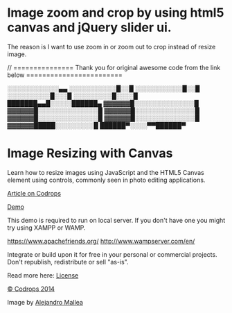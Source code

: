 Image zoom and crop by using html5 canvas and jQuery slider ui.
===================
The reason is I want to use zoom in or zoom out to crop instead of resize image.

// =============== Thank you for original awesome code from the link below ========================

░░░░░░░░░░░░▄▄
░░░░░░░░░░░█░░█
░░░░░░░░░░░█░░█
░░░░░░░░░░█░░░█
░░░░░░░░░█░░░░█
███████▄▄█░░░░░██████▄
▓▓▓▓▓▓█░░░░░░░░░░░░░░█
▓▓▓▓▓▓█░░░░░░░░░░░░░░█
▓▓▓▓▓▓█░░░░░░░░░░░░░░█
▓▓▓▓▓▓█░░░░░░░░░░░░░░█
▓▓▓▓▓▓█░░░░░░░░░░░░░░█
▓▓▓▓▓▓█████░░░░░░░░░█
██████▀░░░░▀▀██████▀


Image Resizing with Canvas
=========

Learn how to resize images using JavaScript and the HTML5 Canvas element using controls, commonly seen in photo editing applications.

[Article on Codrops](http://tympanus.net/codrops/?p=20603)

[Demo](http://tympanus.net/Development/ImageResizeCanvas/)

This demo is required to run on local server. If you don't have one you might try using XAMPP or WAMP.

https://www.apachefriends.org/
http://www.wampserver.com/en/

Integrate or build upon it for free in your personal or commercial projects. Don't republish, redistribute or sell "as-is".

Read more here: [License](http://tympanus.net/codrops/licensing/)

[© Codrops 2014](http://www.codrops.com)

Image by [Alejandro Mallea](https://www.flickr.com/photos/janoma/4492768410)

